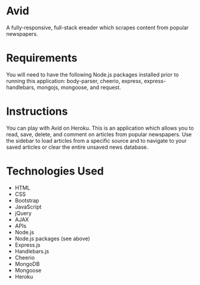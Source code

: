 # Avid
A fully-responsive, full-stack ereader which scrapes content from popular newspapers.

# Requirements
You will need to have the following Node.js packages installed prior to running this application: body-parser, cheerio, express, express-handlebars, mongojs, mongoose, and request.

# Instructions
You can play with Avid on Heroku. This is an application which allows you to read, save, delete, and comment on articles from popular newspapers. Use the sidebar to load articles from a specific source and to navigate to your saved articles or clear the entire unsaved news database. 

# Technologies Used
* HTML
* CSS
* Bootstrap
* JavaScript
* jQuery
* AJAX
* APIs
* Node.js
* Node.js packages (see above)
* Express.js
* Handlebars.js
* Cheerio
* MongoDB
* Mongoose
* Heroku
